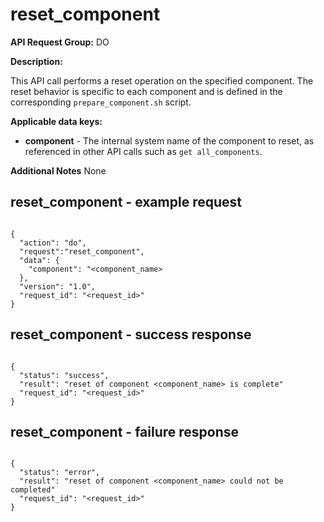 # reset_component

**API Request Group:** DO

**Description:**

This API call performs a reset operation on the specified component. The reset behavior is specific to each component and is defined in the corresponding `prepare_component.sh` script.


**Applicable data keys:**

- **component** - The internal system name of the component to reset, as referenced in other API calls such as `get all_components`.


**Additional Notes** None

## reset_component - example request

```

{
  "action": "do",
  "request":"reset_component",
  "data": {
    "component": "<component_name>
  },
  "version": "1.0",
  "request_id": "<request_id>"
}

```

## reset_component - success response


```

{
  "status": "success",
  "result": "reset of component <component_name> is complete"
  "request_id": "<request_id>"
}

```

## reset_component - failure response

```

{
  "status": "error",
  "result": "reset of component <component_name> could not be completed"
  "request_id": "<request_id>"
}

```
